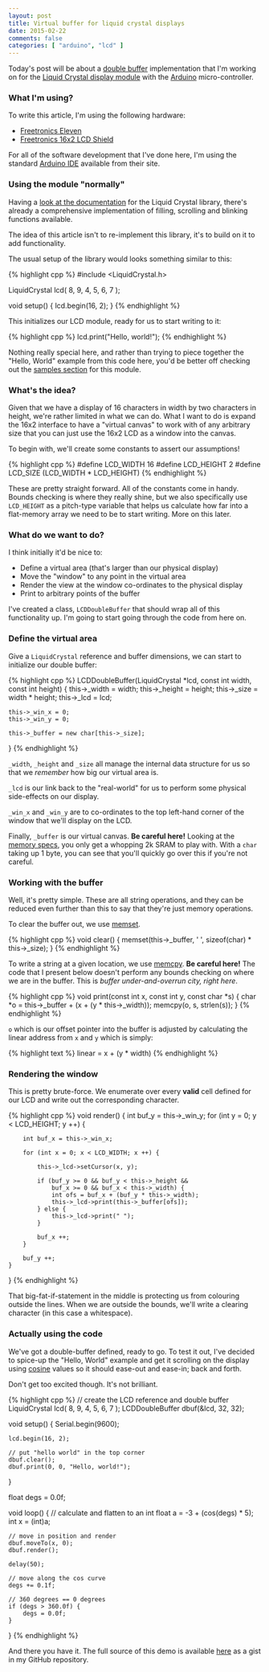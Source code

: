 ```yaml
---
layout: post
title: Virtual buffer for liquid crystal displays
date: 2015-02-22
comments: false
categories: [ "arduino", "lcd" ]
---
```


Today's post will be about a [double buffer](http://en.wikipedia.org/wiki/Multiple_buffering) implementation that I'm working on for the [Liquid Crystal display module](http://arduino.cc/en/Tutorial/LiquidCrystal) with the [Arduino](http://www.arduino.cc/) micro-controller.

### What I'm using?

To write this article, I'm using the following hardware:

* [Freetronics Eleven](http://www.freetronics.com.au/products/eleven#.VOiUZDUvBhE)
* [Freetronics 16x2 LCD Shield](http://www.freetronics.com.au/products/16x2lcd#.VOiUojUvBhE)

For all of the software development that I've done here, I'm using the standard [Arduino IDE](http://arduino.cc/en/main/software) available from their site.

### Using the module "normally"

Having a [look at the documentation](http://arduino.cc/en/Reference/LiquidCrystal) for the Liquid Crystal library, there's already a comprehensive implementation of filling, scrolling and blinking functions available. 

The idea of this article isn't to re-implement this library, it's to build on it to add functionality.

The usual setup of the library would looks something similar to this:

{% highlight cpp %}
#include <LiquidCrystal.h>

LiquidCrystal lcd( 8, 9, 4, 5, 6, 7 );

void setup() {
  lcd.begin(16, 2);
}
{% endhighlight %}

This initializes our LCD module, ready for us to start writing to it:

{% highlight cpp %}
lcd.print("Hello, world!");
{% endhighlight %}

Nothing really special here, and rather than trying to piece together the "Hello, World" example from this code here, you'd be better off checking out the [samples section](http://arduino.cc/en/Tutorial/LiquidCrystal) for this module.

### What's the idea?

Given that we have a display of 16 characters in width by two characters in height, we're rather limited in what we can do. What I want to do is expand the 16x2 interface to have a "virtual canvas" to work with of any arbitrary size that you can just use the 16x2 LCD as a window into the canvas.

To begin with, we'll create some constants to assert our assumptions!

{% highlight cpp %}
#define LCD_WIDTH      16
#define LCD_HEIGHT     2
#define LCD_SIZE       (LCD_WIDTH * LCD_HEIGHT)
{% endhighlight %}

These are pretty straight forward. All of the constants come in handy. Bounds checking is where they really shine, but we also specifically use `LCD_HEIGHT` as a pitch-type variable that helps us calculate how far into a flat-memory array we need to be to start writing. More on this later.

### What do we want to do?

I think initially it'd be nice to:

* Define a virtual area (that's larger than our physical display)
* Move the "window" to any point in the virtual area
* Render the view at the window co-ordinates to the physical display
* Print to arbitrary points of the buffer

I've created a class, `LCDDoubleBuffer` that should wrap all of this functionality up. I'm going to start going through the code from here on.

### Define the virtual area

Give a `LiquidCrystal` reference and buffer dimensions, we can start to initialize our double buffer:

{% highlight cpp %}
LCDDoubleBuffer(LiquidCrystal *lcd, const int width, const int height) {
	this->_width = width;
	this->_height = height;
	this->_size = width * height;
	this->_lcd = lcd;

	this->_win_x = 0;
	this->_win_y = 0;

	this->_buffer = new char[this->_size];
}
{% endhighlight %}

`_width`, `_height` and `_size` all manage the internal data structure for us so that we <em>remember</em> how big our virtual area is.

`_lcd` is our link back to the "real-world" for us to perform some physical side-effects on our display.

`_win_x` and `_win_y` are to co-ordinates to the top left-hand corner of the window that we'll display on the LCD.

Finally, `_buffer` is our virtual canvas. <strong>Be careful here!</strong> Looking at the [memory specs](http://arduino.cc/en/Tutorial/Memory), you only get a whopping 2k SRAM to play with. With a `char` taking up 1 byte, you can see that you'll quickly go over this if you're not careful.  

### Working with the buffer

Well, it's pretty simple. These are all string operations, and they can be reduced even further than this to say that they're just memory operations.

To clear the buffer out, we use [memset](http://linux.die.net/man/3/memset). 

{% highlight cpp %}
void clear() {
	memset(this->_buffer, ' ', sizeof(char) * this->_size);
}
{% endhighlight %}

To write a string at a given location, we use [memcpy](http://linux.die.net/man/3/memcpy). <strong>Be careful here!</strong> The code that I present below doesn't perform any bounds checking on where we are in the buffer. This is <em>buffer under-and-overrun city, right here</em>.

{% highlight cpp %}
void print(const int x, const int y, const char *s) {
	char *o = this->_buffer + (x + (y * this->_width));
	memcpy(o, s, strlen(s));
}
{% endhighlight %}

`o` which is our offset pointer into the buffer is adjusted by calculating the linear address from `x` and `y` which is simply:

{% highlight text %}
linear = x + (y * width)
{% endhighlight %}

### Rendering the window

This is pretty brute-force. We enumerate over every <strong>valid</strong> cell defined for our LCD and write out the corresponding character.

{% highlight cpp %}
void render() {
	int buf_y = this->_win_y;
	for (int y = 0; y < LCD_HEIGHT; y ++) {
	  
		int buf_x = this->_win_x;

		for (int x = 0; x < LCD_WIDTH; x ++) {

			this->_lcd->setCursor(x, y);

			if (buf_y >= 0 && buf_y < this->_height &&
			    buf_x >= 0 && buf_x < this->_width) {
				int ofs = buf_x + (buf_y * this->_width);
				this->_lcd->print(this->_buffer[ofs]);
			} else {
				this->_lcd->print(" ");
			}

			buf_x ++;
		}

		buf_y ++;
	}

}
{% endhighlight %}

That big-fat-if-statement in the middle is protecting us from colouring outside the lines. When we are outside the bounds, we'll write a clearing character (in this case a whitespace).

### Actually using the code

We've got a double-buffer defined, ready to go. To test it out, I've decided to spice-up the "Hello, World" example and get it scrolling on the display using [cosine](http://en.wikipedia.org/wiki/Trigonometric_functions) values so it should ease-out and ease-in; back and forth.

Don't get too excited though. It's not brilliant.

{% highlight cpp %}
// create the LCD reference and double buffer
LiquidCrystal lcd( 8, 9, 4, 5, 6, 7 );
LCDDoubleBuffer dbuf(&lcd, 32, 32);

void setup() {
	Serial.begin(9600);

	lcd.begin(16, 2);

	// put "hello world" in the top corner
	dbuf.clear();  
	dbuf.print(0, 0, "Hello, world!");
}

float degs = 0.0f;

void loop() {
	// calculate and flatten to an int
	float a = -3 + (cos(degs) * 5);
	int x = (int)a;

	// move in position and render
	dbuf.moveTo(x, 0);
	dbuf.render();

	delay(50);

	// move along the cos curve
	degs += 0.1f;

	// 360 degrees == 0 degrees
	if (degs > 360.0f) {
		degs = 0.0f;
	}  
}
{% endhighlight %}

And there you have it. The full source of this demo is available [here](https://gist.github.com/tuttlem/0b413109c8d5592b9065) as a gist in my GitHub repository.

